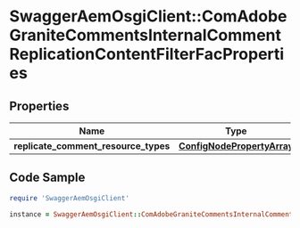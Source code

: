 # SwaggerAemOsgiClient::ComAdobeGraniteCommentsInternalCommentReplicationContentFilterFacProperties

## Properties

Name | Type | Description | Notes
------------ | ------------- | ------------- | -------------
**replicate_comment_resource_types** | [**ConfigNodePropertyArray**](ConfigNodePropertyArray.md) |  | [optional] 

## Code Sample

```ruby
require 'SwaggerAemOsgiClient'

instance = SwaggerAemOsgiClient::ComAdobeGraniteCommentsInternalCommentReplicationContentFilterFacProperties.new(replicate_comment_resource_types: null)
```


